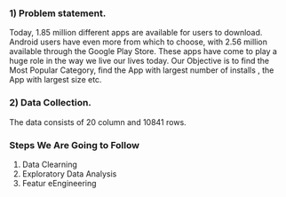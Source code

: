 ### 1) Problem statement.
Today, 1.85 million different apps are available for users to download. Android users have even more from which to choose, with 2.56 million available through the Google Play Store. These apps have come to play a huge role in the way we live our lives today. Our Objective is to find the Most Popular Category, find the App with largest number of installs , the App with largest size etc.
### 2) Data Collection.

The data consists of 20 column and 10841 rows.

### Steps We Are Going to Follow
1. Data Clearning
2. Exploratory Data Analysis
3. Featur eEngineering
